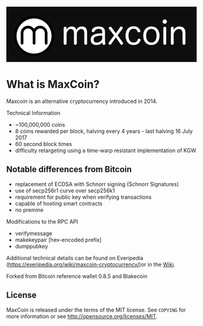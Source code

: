 ![picture](img/logo.png)

What is MaxCoin?
==============

Maxcoin is an alternative cryptocurrency introduced in 2014.

Technical Information

+ ~100,000,000 coins
+ 8 coins rewarded per block, halving every 4 years - last halving 16 July 2017
+ 60 second block times
+ difficulty retargeting using a time-warp resistant implementation of KGW

Notable differences from Bitcoin
-----------------------------

+ replacement of ECDSA with Schnorr signing (Schnorr Signatures)
+ use of secp256r1 curve over secp256k1
+ requirement for public key when verifying transactions
+ capable of hosting smart contracts
+ no premine

Modifications to the RPC API
+ verifymessage <publickey> <signature> <message>
+ makekeypair [hex-encoded prefix]
+ dumppubkey <maxcoinaddress>

Additional technical details can be found on Everipedia (https://everipedia.org/wiki/maxcoin-cryptocurrency/)or in the [Wiki](https://github.com/Max-Coin/maxcoin/wiki/_pages).

Forked from Bitcoin reference wallet 0.8.5 and Blakecoin

License
------

MaxCoin is released under the terms of the MIT license. See `COPYING` for more
information or see http://opensource.org/licenses/MIT.
